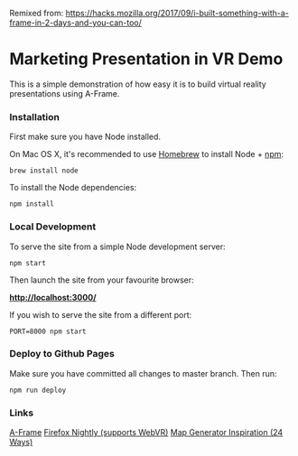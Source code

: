 Remixed from: https://hacks.mozilla.org/2017/09/i-built-something-with-a-frame-in-2-days-and-you-can-too/ 

# Marketing Presentation in VR Demo

This is a simple demonstration of how easy it is to build virtual reality presentations using A-Frame.

### Installation

First make sure you have Node installed.

On Mac OS X, it's recommended to use [Homebrew](http://brew.sh/) to install Node + [npm](https://www.npmjs.com):

    brew install node

To install the Node dependencies:

    npm install


### Local Development

To serve the site from a simple Node development server:

    npm start

Then launch the site from your favourite browser:

[__http://localhost:3000/__](http://localhost:3000/)

If you wish to serve the site from a different port:

    PORT=8000 npm start


### Deploy to Github Pages

Make sure you have committed all changes to master branch. Then run:

    npm run deploy


### Links
[A-Frame](https://aframe.io/)
[Firefox Nightly (supports WebVR)](https://www.mozilla.org/en-US/firefox/channel/desktop/)
[Map Generator Inspiration (24 Ways)](https://24ways.org/2016/first-steps-in-vr/)
